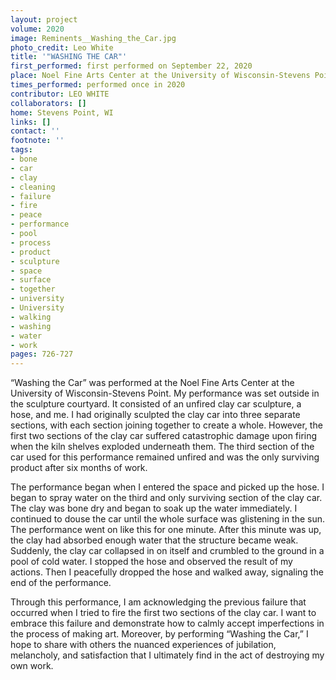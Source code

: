 ```yaml
---
layout: project
volume: 2020
image: Reminents__Washing_the_Car.jpg
photo_credit: Leo White
title: '"WASHING THE CAR"'
first_performed: first performed on September 22, 2020
place: Noel Fine Arts Center at the University of Wisconsin-Stevens Point
times_performed: performed once in 2020
contributor: LEO WHITE
collaborators: []
home: Stevens Point, WI
links: []
contact: ''
footnote: ''
tags:
- bone
- car
- clay
- cleaning
- failure
- fire
- peace
- performance
- pool
- process
- product
- sculpture
- space
- surface
- together
- university
- University
- walking
- washing
- water
- work
pages: 726-727
---
```


“Washing the Car” was performed at the Noel Fine Arts Center at the University of Wisconsin-Stevens Point. My performance was set outside in the sculpture courtyard. It consisted of an unfired clay car sculpture, a hose, and me. I had originally sculpted the clay car into three separate sections, with each section joining together to create a whole. However, the first two sections of the clay car suffered catastrophic damage upon firing when the kiln shelves exploded underneath them. The third section of the car used for this performance remained unfired and was the only surviving product after six months of work. 

The performance began when I entered the space and picked up the hose. I began to spray water on the third and only surviving section of the clay car. The clay was bone dry and began to soak up the water immediately. I continued to douse the car until the whole surface was glistening in the sun. The performance went on like this for one minute. After this minute was up, the clay had absorbed enough water that the structure became weak. Suddenly, the clay car collapsed in on itself and crumbled to the ground in a pool of cold water. I stopped the hose and observed the result of my actions. Then I peacefully dropped the hose and walked away, signaling the end of the performance. 

Through this performance, I am acknowledging the previous failure that occurred when I tried to fire the first two sections of the clay car. I want to embrace this failure and demonstrate how to calmly accept imperfections in the process of making art. Moreover, by performing “Washing the Car,” I hope to share with others the nuanced experiences of jubilation, melancholy, and satisfaction that I ultimately find in the act of destroying my own work.